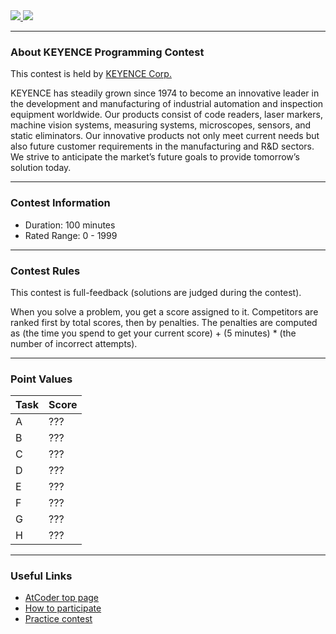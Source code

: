
<div>

<style>
/* タイトル部分（コンテスト情報）灰色背景を消す。CSS部分に書くと反映されず */
    .insert-participant-box {
        background-color: #ffffff !important;
        text-align: -webkit-center !important;
        text-align: center;
    }

</style>

<span>

<span>

<div>
<a href="https://www.keyence.com/">
<img src="https://img.atcoder.jp/abc227/fccf3ff5b71d9288f5a371a532267395.jpg">

</img>



<img src="https://img.atcoder.jp/keyence2021/keyencelogo.jpg">

</img>
</a>
</div>

---

### **About KEYENCE Programming Contest**

<div>

<p>
This contest is held by <a href="https://www.keyence.com/">KEYENCE Corp.</a>
</p>

<p>
KEYENCE has steadily grown since 1974 to become an innovative leader in the development and
                manufacturing of industrial automation and inspection equipment worldwide.
                Our products consist of code readers, laser markers, machine vision systems, measuring systems,
                microscopes, sensors, and static eliminators.
                Our innovative products not only meet current needs but also future customer requirements in the
                manufacturing and R&D sectors.
                We strive to anticipate the market’s future goals to provide tomorrow’s solution today.
</p>

</div>

---

### **Contest Information**

<ul>

<li>
Duration: 100 minutes
</li>

<li>
Rated Range: 0 - 1999
</li>

</ul>

---

### **Contest Rules**

<p>
This contest is full-feedback (solutions are judged during the contest).
</p>

<p>
When you solve a problem, you get a score assigned to it. Competitors are ranked first by total scores,
            then by penalties. The penalties are computed as (the time you spend to get your current score) + (5
            minutes) * (the number of incorrect attempts).
</p>

---

### **Point Values**

<div>

<div>

<table>

<thead>

<tr>

<th>
Task
</th>

<th>
Score
</th>

</tr>

</thead>

<tbody>

<tr>

<td>
A
</td>

<td>
???
</td>

</tr>

<tr>

<td>
B
</td>

<td>
???
</td>

</tr>

<tr>

<td>
C
</td>

<td>
???
</td>

</tr>

<tr>

<td>
D
</td>

<td>
???
</td>

</tr>

<tr>

<td>
E
</td>

<td>
???
</td>

</tr>

<tr>

<td>
F
</td>

<td>
???
</td>

</tr>

<tr>

<td>
G
</td>

<td>
???
</td>

</tr>

<tr>

<td>
H
</td>

<td>
???
</td>

</tr>

</tbody>

</table>

</div>

</div>

---

### **Useful Links**

<ul>

<li>
<a href="https://atcoder.jp/">AtCoder top page</a>
</li>

<li>
<a href="https://atcoder.jp/post/2">How to participate</a>
</li>

<li>
<a href="https://practice.contest.atcoder.jp/">Practice contest</a>
</li>

</ul>

</span>

</span>

</div>
